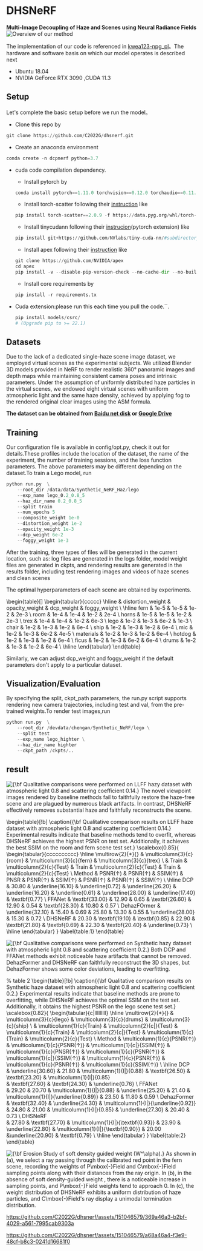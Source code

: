 # DHSNeRF
**Multi-Image Decoupling of Haze and Scenes using Neural Radiance Fields**
![Overview of our method](https://github.com/C2022G/dhsnerf/blob/main/readme/2.png)

The implementation of our code is referenced in [kwea123-npg_pl](https://github.com/kwea123/ngp_pl)。The hardware and software basis on which our model operates is described next
 - Ubuntu 18.04
 -  NVIDIA GeForce RTX 3090 ,CUDA 11.3


## Setup
Let's complete the basic setup before we run the model。

 
+ Clone this repo by
```python
git clone https://github.com/C2022G/dhsnerf.git
```
+  Create an anaconda environment
```python
conda create -n dcpnerf python=3.7
``` 
+ cuda code compilation dependency.
	- Install pytorch by
	```python
	conda install pytorch==1.11.0 torchvision==0.12.0 torchaudio==0.11.0 cudatoolkit=11.3 -c pytorch
	```
	- Install torch-scatter following their [instruction](https://github.com/rusty1s/pytorch_scatter#installation) like
	```python
	pip install torch-scatter==2.0.9 -f https://data.pyg.org/whl/torch-1.11.0+cu113.html
	```
	- Install tinycudann following their [instrucion](https://github.com/NVlabs/tiny-cuda-nn#pytorch-extension)(pytorch extension) like
	```python
	pip install git+https://github.com/NVlabs/tiny-cuda-nn/#subdirectory=bindings/torch
	```
	- Install apex following their [instruction](https://github.com/NVIDIA/apex#linux) like
	```python
	git clone https://github.com/NVIDIA/apex 
	cd apex 
	pip install -v --disable-pip-version-check --no-cache-dir --no-build-isolation --config-settings "--build-option=--cpp_ext" --config-settings "--build-option=--cuda_ext" ./
	```
	- Install core requirements by
	```python
	pip install -r requirements.tx
	```
  
+ Cuda extension:please run this each time you pull the code.``.
 	```python
	pip install models/csrc/
	# (Upgrade pip to >= 22.1)
	```

## Datasets
Due to the lack of a dedicated single-haze scene image dataset, we employed virtual scenes as the experimental subjects.   We utilized Blender 3D models provided in NeRF to render realistic 360° panoramic images and depth maps while maintaining consistent camera poses and intrinsic parameters. Under the assumption of uniformly distributed haze particles in the virtual scenes, we endowed eight virtual scenes with uniform atmospheric light and the same haze density, achieved by applying fog to the rendered original clear images using the ASM formula.

**The dataset can be obtained from [Baidu net disk](https://pan.baidu.com/s/10vo99AKu6sAAfWD2ZYQL7w?pwd=2022) or [Google Drive](https://drive.google.com/file/d/1GeC3HEzEnf0yyYcxEUdlNLr1GDO6LbAD/view?usp=sharing)**


## Training
Our configuration file is available in config/opt.py, check it out for details.These profiles include the location of the dataset, the name of the experiment, the number of training sessions, and the loss function parameters. The above parameters may be different depending on the dataset.To train a Lego model, run

```python
python run.py  \
	--root_dir /data/data/Synthetic_NeRF_Haz/lego
	--exp_name lego_0.2_0.8_5
	--haz_dir_name 0.2_0.8_5
	--split train
	--num_epochs 5
	--composite_weight 1e-0
	--distortion_weight 1e-2
	--opacity_weight 1e-3
	--dcp_weight 6e-2
	--foggy_weight 1e-3
```
After the training, three types of files will be generated in the current location, such as: log files are generated in the logs folder, model weight files are generated in ckpts, and rendering results are generated in the results folder, including test rendering images and videos of haze scenes and clean scenes

The optimal hyperparameters of each scene are obtained by experiments.

\begin{table}[]
\begin{tabular}{ccccc}
\hline
          & distortion\_weight & opacity\_weight & dcp\_weight & foggy\_weight \\ \hline
fern      & 1e-5               & 1e-5            & 1e-2        & 2e-3          \\
room      & 1e-4               & 1e-4            & 1e-2        & 2e-4          \\
horns     & 1e-5               & 1e-5            & 1e-2        & 2e-3          \\
trex      & 1e-4               & 1e-4            & 1e-2        & 6e-3          \\
lego      & 1e-2               & 1e-3            & 6e-2        & 1e-3          \\
chair     & 1e-2               & 1e-3            & 1e-2        & 6e-4          \\
ship      & 1e-2               & 1e-3            & 1e-2        & 6e-4          \\
mic       & 1e-2               & 1e-3            & 6e-2        & 4e-5          \\
materials & 1e-2               & 1e-3            & 1e-2        & 6e-4          \\
hotdog    & 1e-2               & 1e-3            & 1e-2        & 6e-4          \\
ficus     & 1e-2               & 1e-3            & 6e-2        & 6e-4          \\
drums     & 1e-2               & 1e-3            & 1e-2        & 6e-4          \\ \hline
\end{tabular}
\end{table}


Similarly, we can adjust dcp_weight and foggy_weight if the default parameters don't apply to a particular dataset.


## Visualization/Evaluation
By specifying the split, ckpt_path parameters, the run.py script supports rendering new camera trajectories, including test and val, from the pre-trained weights.To render test images,run

```python
python run.py  \
	--root_dir /devdata/chengan/Synthetic_NeRF/lego \
	--split test
	--exp_name lego_highter \
	--haz_dir_name highter 
	--ckpt_path /ckpts/..
```

## result
![{\bf Qualitative comparisons were performed on LLFF hazy dataset with atmospheric light 0.8 and scattering coefficient 0.14.} The novel viewpoint images rendered by baseline methods fail to faithfully restore the haze-free scene and are plagued by numerous black artifacts. In contrast, DHSNeRF effectively removes substantial haze and faithfully reconstructs the scene.](https://github.com/C2022G/dcpnerf/blob/main/readme/llff.png)


\begin{table}[!b]
\caption{{\bf Qualitative comparison results on LLFF haze dataset with atmospheric light 0.8 and scattering coefficient 0.14.} Experimental results indicate that baseline methods tend to overfit, whereas DHSNeRF achieves the highest PSNR on test set. Additionally, it achieves the best SSIM on the room and fern scene test set.}
\scalebox{0.85}{
\begin{tabular}{cccccccccc}
\hline
\multirow{2}{*}{} & \multicolumn{3}{c}{room}                        & \multicolumn{3}{c}{fern}                        & \multicolumn{3}{c}{trex}                       \\
                  & Train          & \multicolumn{2}{c}{Test}       & Train          & \multicolumn{2}{c}{Test}       & Train          & \multicolumn{2}{c}{Test}       \\
Method            & PSNR($\uparrow$)           & PSNR($\uparrow$)           & SSIM($\uparrow$)          & PNSR           & PSNR($\uparrow$)           & SSIM($\uparrow$)          & PSNR($\uparrow$)           & PSNR($\uparrow$)           & SSIM($\uparrow$)          \\ \hline
DCP               & 30.80          & \underline{16.10}          & \underline{0.72}          & \underline{26.20}          & \underline{16.20}          & \underline{0.61}          & \underline{28.00} & \underline{17.40}          & \textbf{0.77} \\
FFANet            & \textbf{33.00} & 12.90          & 0.65          & \textbf{26.60} & 12.90          & 0.54          & \textbf{28.30}          & 10.80          & 0.57         \\
DehazFOrmer       & \underline{32.10}          & 15.40          & 0.69          & 25.80          & 13.30          & 0.55          & \underline{28.00}          & 15.30          & 0.72          \\
DHSNeRF           & 20.30          & \textbf{19.10} & \textbf{0.85} & 22.90          & \textbf{21.80} & \textbf{0.69} & 22.30          & \textbf{20.40} & \underline{0.73}          \\ \hline
\end{tabular}
}
\label{table:1}
\end{table}


![{\bf Qualitative comparisons were performed on Synthetic hazy dataset with atmospheric light 0.8 and scattering coefficient 0.2.} Both DCP and FFANet methods exhibit noticeable haze artifacts that cannot be removed. DehazFormer and DHSNeRF can faithfully reconstruct the 3D shapes, but DehazFormer shows some color deviations, leading to overfitting.](https://github.com/C2022G/dcpnerf/blob/main/readme/nerf.png)



% table 2
\begin{table}[!b]
\caption{{\bf Qualitative comparison results on Synthetic haze dataset with atmospheric light 0.8 and scattering coefficient 0.2.} Experimental results indicate that baseline methods are prone to overfitting, while DHSNeRF achieves the optimal SSIM on the test set. Additionally, it obtains the highest PSNR on the lego scene test set.}
\scalebox{0.82}{
\begin{tabular}{c|lllllllll}
\hline
\multirow{2}{*}{} & \multicolumn{3}{c}{lego}                                                                  & \multicolumn{3}{c}{drums}                                                                 & \multicolumn{3}{c}{ship}                                                        \\
                  & \multicolumn{1}{c}{Train} & \multicolumn{2}{c|}{Test}                                     & \multicolumn{1}{c}{Train} & \multicolumn{2}{c|}{Test}                                     & \multicolumn{1}{c}{Train} & \multicolumn{2}{c}{Test}                            \\
Method            & \multicolumn{1}{c}{PSNR($\uparrow$)}  & \multicolumn{1}{c}{PSNR($\uparrow$)} & \multicolumn{1}{c|}{SSIM($\uparrow$)}          & \multicolumn{1}{c}{PNSR($\uparrow$)}  & \multicolumn{1}{c}{PSNR($\uparrow$)} & \multicolumn{1}{c|}{SSIM($\uparrow$)}          & \multicolumn{1}{c}{PSNR($\uparrow$)}  & \multicolumn{1}{c}{PSNR($\uparrow$)} & \multicolumn{1}{c}{SSIM($\uparrow$)} \\ \hline
DCP               
& \underline{30.60}                     & 21.80                   & \multicolumn{1}{l|}{0.88}        & \textbf{26.50}            & \textbf{23.20}                    & \multicolumn{1}{l|}{0.85}        
& \textbf{27.60}                     & \textbf{24.30}                    & \underline{0.76}                     \\
FFANet            
& 29.20                     & 20.70                   & \multicolumn{1}{l|}{0.88}        & \underline{25.20}                     & 21.40                    & \multicolumn{1}{l|}{\underline{0.89}}        & 23.50                     & 11.80                    & 0.59                     \\
DehazFormer       
& \textbf{32.40}            & \underline{24.30}                    & \multicolumn{1}{l|}{\underline{0.92}}        & 24.80                     & 21.00                    & \multicolumn{1}{l|}{0.85}        & \underline{27.30}            & 20.40                    & 0.73                     \\ 
DHSNeRF           
& 27.80                     & \textbf{27.70}           & \multicolumn{1}{l|}{\textbf{0.93}} 
& 23.90                     & \underline{22.80}           & \multicolumn{1}{l|}{\textbf{0.90}} 
& 20.00                     &\underline{20.90}           & \textbf{0.79}            \\ \hline
\end{tabular}
}
\label{table:2}
\end{table}


![{\bf Erosion Study of soft density guided weight ($W^\alpha$).} As shown in (a), we select a ray passing through the calibrated red point in the fern scene, recording the weights of $P\mbox{-}Field$ and $C\mbox{-}Field$ sampling points along with their distances from the ray origin.  In (b), in the absence of soft density-guided weight , there is a noticeable increase in sampling points, and $P\mbox{-}Field$ weights tend to approach 0.  In (c), the weight distribution of DHSNeRF exhibits a uniform distribution of haze particles, and $C\mbox{-}Field$'s ray display a unimodal termination distribution.](https://github.com/C2022G/dcpnerf/blob/main/readme/guide.png)





https://github.com/C2022G/dhsnerf/assets/151046579/369a46a3-b2bf-4029-a561-7995cab9303a



https://github.com/C2022G/dhsnerf/assets/151046579/a68a46a4-f3e9-48cf-b8c3-0241d16681f0






